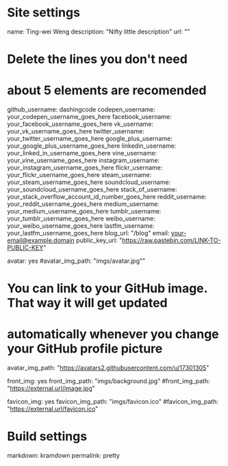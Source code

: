 # Site settings
name: Ting-wei Weng
description: "Nifty little description"
url: ""


# Delete the lines you don't need
# about 5 elements are recomended
github_username:  dashingcode
codepen_username: your_codepen_username_goes_here
facebook_username: your_facebook_username_goes_here
vk_username: your_vk_username_goes_here
twitter_username: your_twitter_username_goes_here
google_plus_username: your_google_plus_username_goes_here
linkedin_username: your_linked_in_username_goes_here
vine_username:  your_vine_username_goes_here
instagram_username:  your_instagram_username_goes_here
flickr_username: your_flickr_username_goes_here
steam_username: your_steam_username_goes_here
soundcloud_username:  your_soundcloud_username_goes_here
stack_of_username: your_stack_overflow_account_id_number_goes_here
reddit_username: your_reddit_username_goes_here
medium_username:  your_medium_username_goes_here
tumblr_username: your_tumblr_username_goes_here
weibo_username: your_weibo_username_goes_here
lastfm_username: your_lastfm_username_goes_here
blog_url: "/blog"
email: your-email@example.domain
public_key_url: "https://raw.pastebin.com/LINK-TO-PUBLIC-KEY"


avatar: yes
#avatar_img_path: "imgs/avatar.jpg""
# You can link to your GitHub image. That way it will get updated
# automatically whenever you change your GitHub profile picture
avatar_img_path: "https://avatars2.githubusercontent.com/u/17301305"


front_img: yes
front_img_path: "imgs/background.jpg"
#front_img_path: "https://external.url/image.jpg"


favicon_img: yes
favicon_img_path: "imgs/favicon.ico"
#favicon_img_path: "https://external.url/favicon.ico"


# Build settings
markdown: kramdown
permalink: pretty

